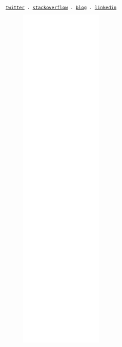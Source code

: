 <p align="center">
  <samp>
    <a href="https://twitter.com/raklaptudirm">twitter</a> .
    <a href="https://stackoverflow.com/users/story/14553594">stackoverflow</a> .
    <a href="https://raklaptudirm.medium.com/">blog</a> .
    <a href="https://www.linkedin.com/in/laptudirm/">linkedin</a>
  </samp>
</p>
  
<p align="center">
  <a href="https://github.com/lowlighter/metrics">
    <img src="./metrics.svg">
  </a>
</p>
